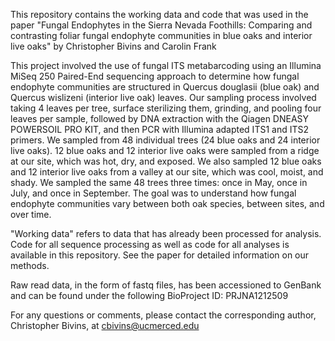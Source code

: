 This repository contains the working data and code that was used in the paper "Fungal Endophytes in the Sierra Nevada Foothills: Comparing and contrasting foliar fungal endophyte communities in blue oaks and interior live oaks" by Christopher Bivins and Carolin Frank

This project involved the use of fungal ITS metabarcoding using an Illumina MiSeq 250 Paired-End sequencing approach to determine how fungal endophyte communities are structured in Quercus douglasii (blue oak) and Quercus wislizeni (interior live oak) leaves. Our sampling process involved taking 4 leaves per tree, surface sterilizing them, grinding, and pooling four leaves per sample, followed by DNA extraction with the Qiagen DNEASY POWERSOIL PRO KIT, and then PCR with Illumina adapted ITS1 and ITS2 primers. We sampled from 48 individual trees (24 blue oaks and 24 interior live oaks). 12 blue oaks and 12 interior live oaks were sampled from a ridge at our site, which was hot, dry, and exposed. We also sampled 12 blue oaks and 12 interior live oaks from a valley at our site, which was cool, moist, and shady. We sampled the same 48 trees three times: once in May, once in July, and once in September. The goal was to understand how fungal endophyte communities vary between both oak species, between sites, and over time.  

"Working data" refers to data that has already been processed for analysis. Code for all sequence processing as well as code for all analyses is available in this repository. See the paper for detailed information on our methods. 

Raw read data, in the form of fastq files, has been accessioned to GenBank and can be found under the following BioProject ID: PRJNA1212509

For any questions or comments, please contact the corresponding author, Christopher Bivins, at cbivins@ucmerced.edu
